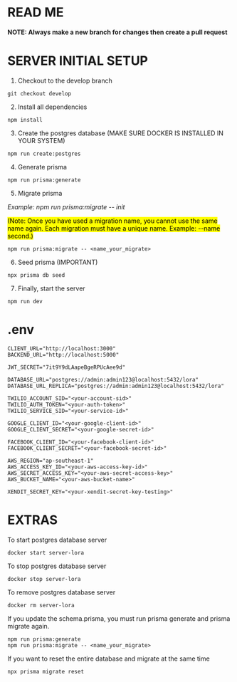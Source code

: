 # READ ME

**NOTE: Always make a new branch for changes then create a pull request**

# SERVER INITIAL SETUP

1. Checkout to the develop branch

```
git checkout develop
```

2. Install all dependencies

```
npm install
```

3. Create the postgres database (MAKE SURE DOCKER IS INSTALLED IN YOUR SYSTEM)

```
npm run create:postgres
```

4. Generate prisma

```
npm run prisma:generate
```

5. Migrate prisma
<p>
<i>Example: npm run prisma:migrate -- init</i>
</p>
<p>
<mark>(Note: Once you have used a migration name, you cannot use the same name again. Each migration must have a unique name. Example: --name second.)</mark>
</p>

```
npm run prisma:migrate -- <name_your_migrate>
```

6. Seed prisma (IMPORTANT)
```
npx prisma db seed
```

7. Finally, start the server
```
npm run dev
```

# .env
```
CLIENT_URL="http://localhost:3000"
BACKEND_URL="http://localhost:5000"

JWT_SECRET="7it9Y9dLAapeBgeRPUcAee9d"

DATABASE_URL="postgres://admin:admin123@localhost:5432/lora"
DATABASE_URL_REPLICA="postgres://admin:admin123@localhost:5432/lora"

TWILIO_ACCOUNT_SID="<your-account-sid>"
TWILIO_AUTH_TOKEN="<your-auth-token>"
TWILIO_SERVICE_SID="<your-service-id>"

GOOGLE_CLIENT_ID="<your-google-client-id>"
GOOGLE_CLIENT_SECRET="<your-google-secret-id>"

FACEBOOK_CLIENT_ID="<your-facebook-client-id>"
FACEBOOK_CLIENT_SECRET="<your-facebook-secret-id>"

AWS_REGION="ap-southeast-1"
AWS_ACCESS_KEY_ID="<your-aws-access-key-id>"
AWS_SECRET_ACCESS_KEY="<your-aws-secret-access-key>"
AWS_BUCKET_NAME="<your-aws-bucket-name>"

XENDIT_SECRET_KEY="<your-xendit-secret-key-testing>"
```

# EXTRAS
To start postgres database server
```
docker start server-lora
```

To stop postgres database server
```
docker stop server-lora
```

To remove postgres database server
```
docker rm server-lora
```

If you update the schema.prisma, you must run prisma generate and prisma migrate again.
```
npm run prisma:generate
npm run prisma:migrate -- <name_your_migrate>
```

If you want to reset the entire database and migrate at the same time
```
npx prisma migrate reset
```